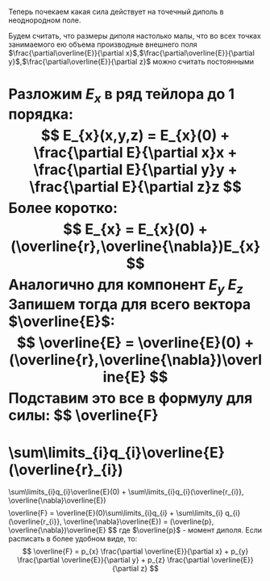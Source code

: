 Теперь почекаем какая сила действует на точечный диполь в неоднородном поле.

Будем считать, что размеры диполя настолько малы, что во всех точках занимаемого ею объема производные внешнего поля $\frac{\partial\overline{E}}{\partial x}$,$\frac{\partial\overline{E}}{\partial y}$,$\frac{\partial\overline{E}}{\partial z}$ можно считать постоянными

Разложим $E_{x}$ в ряд тейлора до 1 порядка:
$$
E_{x}(x,y,z) = E_{x}(0) + \frac{\partial E}{\partial x}x + \frac{\partial E}{\partial y}y + \frac{\partial E}{\partial z}z
$$
Более коротко:
$$
E_{x} = E_{x}(0) + (\overline{r},\overline{\nabla})E_{x}
$$
Аналогично для компонент $E_{y}$ $E_{z}$
Запишем тогда для всего вектора $\overline{E}$:
$$
\overline{E} = \overline{E}(0) + (\overline{r},\overline{\nabla})\overline{E}
$$
Подставим это все в формулу для силы:
$$
\overline{F}
=
\sum\limits_{i}q_{i}\overline{E}(\overline{r}_{i})
=
\sum\limits_{i}q_{i}\overline{E}(0) + \sum\limits_{i}q_{i}(\overline{r_{i}}, \overline{\nabla}\overline{E})
$$
$$
\overline{F} = \overline{E}(0)\sum\limits_{i}q_{i} + \sum\limits_{i} q_{i} (\overline{r_{i}}, \overline{\nabla}\overline{E}) = (\overline{p}, \overline{\nabla})\overline{E}
$$
где $\overline{p}$ - момент диполя.
Если расписать в более удобном виде, то:
$$
\overline{F} = p_{x} \frac{\partial \overline{E}}{\partial x} + p_{y} \frac{\partial \overline{E}}{\partial y} + p_{z} \frac{\partial \overline{E}}{\partial z}
$$


